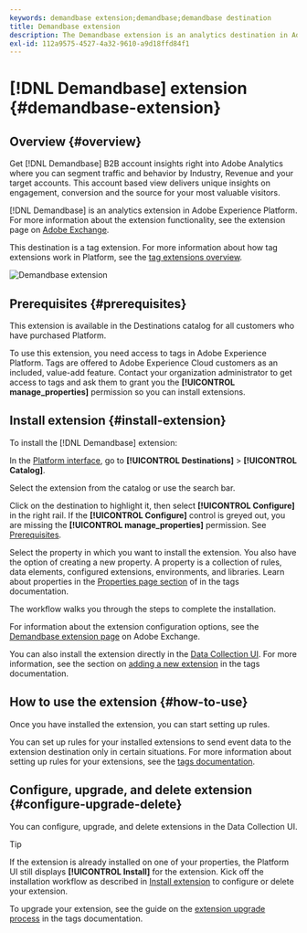 ```yaml
---
keywords: demandbase extension;demandbase;demandbase destination
title: Demandbase extension
description: The Demandbase extension is an analytics destination in Adobe Experience Platform. For more information about the extension functionality, see the extension page on Adobe Exchange.
exl-id: 112a9575-4527-4a32-9610-a9d18ffd84f1
---
```

# [!DNL Demandbase] extension {#demandbase-extension}

## Overview {#overview}

Get [!DNL Demandbase] B2B account insights right into Adobe Analytics where you can segment traffic and behavior by Industry, Revenue and your target accounts. This account based view delivers unique insights on engagement, conversion and the source for your most valuable visitors.

[!DNL Demandbase] is an analytics extension in Adobe Experience Platform. For more information about the extension functionality, see the extension page on [Adobe Exchange](https://exchange.adobe.com/experiencecloud.details.101605.html).

This destination is a tag extension. For more information about how tag extensions work in Platform, see the [tag extensions overview](../launch-extensions/overview.md).

![Demandbase extension](../../assets/catalog/analytics/demandbase/catalog.png)

## Prerequisites {#prerequisites}

This extension is available in the Destinations catalog for all customers who have purchased Platform.

To use this extension, you need access to tags in Adobe Experience Platform. Tags are offered to Adobe Experience Cloud customers as an included, value-add feature. Contact your organization administrator to get access to tags and ask them to grant you the **[!UICONTROL manage_properties]** permission so you can install extensions.

## Install extension {#install-extension}

To install the [!DNL Demandbase] extension:

In the [Platform interface](https://platform.adobe.com/), go to **[!UICONTROL Destinations]** > **[!UICONTROL Catalog]**.

Select the extension from the catalog or use the search bar.

Click on the destination to highlight it, then select **[!UICONTROL Configure]** in the right rail. If the **[!UICONTROL Configure]** control is greyed out, you are missing the **[!UICONTROL manage_properties]** permission. See [Prerequisites](#prerequisites).

Select the property in which you want to install the extension. You also have the option of creating a new property. A property is a collection of rules, data elements, configured extensions, environments, and libraries. Learn about properties in the [Properties page section](../../../tags/ui/administration/companies-and-properties.md#properties-page) of in the tags documentation.

The workflow walks you through the steps to complete the installation.

For information about the extension configuration options, see the [Demandbase extension page](https://exchange.adobe.com/experiencecloud.details.101605.html) on Adobe Exchange.

You can also install the extension directly in the [Data Collection UI](https://experience.adobe.com/#/data-collection/). For more information, see the section on [adding a new extension](../../../tags/ui/managing-resources/extensions/overview.md#add-a-new-extension) in the tags documentation.

## How to use the extension {#how-to-use}

Once you have installed the extension, you can start setting up rules.

You can set up rules for your installed extensions to send event data to the extension destination only in certain situations. For more information about setting up rules for your extensions, see the [tags documentation](../../../tags/ui/managing-resources/rules.md).

## Configure, upgrade, and delete extension {#configure-upgrade-delete}

You can configure, upgrade, and delete extensions in the Data Collection UI.

>[!TIP]
>
>If the extension is already installed on one of your properties, the Platform UI still displays **[!UICONTROL Install]** for the extension. Kick off the installation workflow as described in [Install extension](#install-extension) to configure or delete your extension.

To upgrade your extension, see the guide on the [extension upgrade process](../../../tags/ui/managing-resources/extensions/extension-upgrade.md) in the tags documentation.
